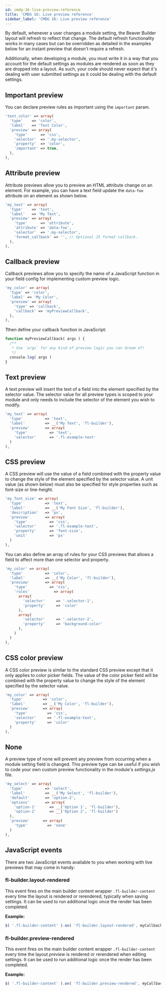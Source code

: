 ```yaml
---
id: cmdg-16-live-preview-reference
title: 'CMDG 16: Live preview reference'
sidebar_label: 'CMDG 16: Live preview reference'
---
```


By default, whenever a user changes a module setting, the Beaver Builder
layout will refresh to reflect that change. The default refresh functionality
works in many cases but can be overridden as detailed in the examples below
for an instant preview that doesn't require a refresh.

Additionally, when developing a module, you must write it in a way that you
account for the default settings as modules are rendered as soon as they are
dropped into a layout. As such, your code should never expect that it's
dealing with user submitted settings as it could be dealing with the default
settings.

## Important preview

You can declare preview rules as important using the `important` param.

```php
'text_color' => array(
  'type'    => 'color',
  'label'   => 'Text Color',
  'preview' => array(
    'type'	    => 'css',
    'selector'  => '.my-selector',
    'property'  => 'color',
    'important' => true,
  ),
),
```

##  Attribute preview

Attribute previews allow you to preview an HTML attribute change on an
element. For example, you can have a text field update the `data-foo`
attribute on an element as shown below.

```php
'my_text' => array(
  'type'    => 'text',
  'label'   => 'My Text',
  'preview' => array(
    'type'	    => 'attribute',
    'attribute' => 'data-foo',
    'selector'  => '.my-selector',
    'format_callback' => '', // Optional JS format callback.
  ),
),
```

##  Callback preview

Callback previews allow you to specify the name of a JavaScript function in
your field config for implementing custom preview logic.

```php
'my_color' => array(
  'type' => 'color',
  'label' => 'My Color',
  'preview' => array(
    'type' => 'callback',
    'callback' => 'myPreviewCallback',
  ),
),
```

Tthen define your callback function in JavaScript:

```php
function myPreviewCallback( args ) {
  /**
   * Use `args` for any kind of preview logic you can dream of!
   */
  console.log( args )
}
```

## Text preview

A text preview will insert the text of a field into the element specified by
the selector value. The selector value for all preview types is scoped to your
module and only needs to include the selector of the element you wish to
modify.

```php
'my_text' => array(
  'type'          => 'text',
  'label'         => __('My Text', 'fl-builder'),
  'preview'       => array(
    'type'          => 'text',
    'selector'      => '.fl-example-text'
  )
),
```

## CSS preview

A CSS preview will use the value of a field combined with the property value
to change the style of the element specified by the selector value. A unit
value (as shown below) must also be specified for style properties such as
font-size or line-height.

```php
'my_font_size' => array(
  'type'          => 'text',
  'label'         => __('My Font Size', 'fl-builder'),
  'description'   => 'px',
  'preview'       => array(
    'type'          => 'css',
    'selector'      => '.fl-example-text',
    'property'      => 'font-size',
    'unit'          => 'px'
  )
),
```

You can also define an array of rules for your CSS previews that allows a
field to affect more than one selector and property.

```php
'my_color' => array(
  'type'          => 'color',
  'label'         => __('My Color', 'fl-builder'),
  'preview'       => array(
    'type'          => 'css',
    'rules'           => array(
      array(
        'selector'     => '.selector-1',
        'property'     => 'color'
      ),
      array(
        'selector'     => '.selector-2',
        'property'     => 'background-color'
      ),   
    )
  )
),
```

## CSS color preview

A CSS color preview is similar to the standard CSS preview except that it only
applies to color picker fields. The value of the color picker field will be
combined with the property value to change the style of the element specified
by the selector value.

```php
'my_color' => array(
  'type'         => 'color',
  'label'        => __('My Color', 'fl-builder'),
  'preview'      => array(
    'type'         => 'css',
    'selector'     => '.fl-example-text',
    'property'     => 'color'
  )
),
```

## None

A preview type of none will prevent any preview from occurring when a module
setting field is changed. This preview type can be useful if you wish to code
your own custom preview functionality in the module's _settings.js_ file.

```php
'my_select' => array(
  'type'          => 'select',
  'label'         => __('My Select', 'fl-builder'),
  'default'       => 'option-2',
  'options'       => array(
    'option-1'      => __('Option 1', 'fl-builder'),
    'option-2'      => __('Option 2', 'fl-builder')
  ),
  'preview'      => array(
    'type'         => 'none'
  )
),
```

## JavaScript events

There are two JavaScript events available to you when working with live
previews that may come in handy:

### fl-builder.layout-rendered  
This event fires on the main builder content wrapper `.fl-builder-content`
every time the layout is rendered or rerendered, typically when saving
settings. It can be used to run additional logic once the render has been
completed.

**Example:**

```js
$( '.fl-builder-content' ).on( 'fl-builder.layout-rendered', myCallbackFunction );
```

### fl-builder.preview-rendered  
This event fires on the main builder content wrapper `.fl-builder-content`
every time the layout _preview_ is rendered or rerendered when editing
settings. It can be used to run additional logic once the render has been
completed.

**Example:**

```js
$( '.fl-builder-content' ).on( 'fl-builder.preview-rendered', myCallbackFunction );
```
